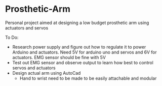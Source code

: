 # Prosthetic-Arm
Personal project aimed at designing a low budget prosthetic arm using actuators and servos

To Do:
  - Research power supply and figure out how to regulate it to power Arduino and actuators. Need 5V for arduino uno and servos and 6V for actuators. EMG sensor should be fine         with 5V
  - Test out EMG sensor and observe output to learn how best to control servos and actuators
  - Design actual arm using AutoCad
    - Hand to wrist need to be made to be easily attachable and modular
